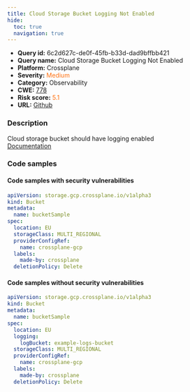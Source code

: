 ```yaml
---
title: Cloud Storage Bucket Logging Not Enabled
hide:
  toc: true
  navigation: true
---
```


<style>
  .highlight .hll {
    background-color: #ff171742;
  }
  .md-content {
    max-width: 1100px;
    margin: 0 auto;
  }
</style>

-   **Query id:** 6c2d627c-de0f-45fb-b33d-dad9bffbb421
-   **Query name:** Cloud Storage Bucket Logging Not Enabled
-   **Platform:** Crossplane
-   **Severity:** <span style="color:#ff7213">Medium</span>
-   **Category:** Observability
-   **CWE:** <a href="https://cwe.mitre.org/data/definitions/778.html" onclick="newWindowOpenerSafe(event, 'https://cwe.mitre.org/data/definitions/778.html')">778</a>
-   **Risk score:** <span style="color:#ff7213">5.1</span>
-   **URL:** [Github](https://github.com/Checkmarx/kics/tree/master/assets/queries/crossplane/gcp/cloud_storage_bucket_logging_not_enabled)

### Description
Cloud storage bucket should have logging enabled<br>
[Documentation](https://doc.crds.dev/github.com/crossplane/provider-gcp/storage.gcp.crossplane.io/Bucket/v1alpha3@v0.21.0#spec-logging)

### Code samples
#### Code samples with security vulnerabilities
```yaml title="Positive test num. 1 - yaml file" hl_lines="5"
apiVersion: storage.gcp.crossplane.io/v1alpha3
kind: Bucket
metadata:
  name: bucketSample
spec:
  location: EU
  storageClass: MULTI_REGIONAL
  providerConfigRef:
    name: crossplane-gcp
  labels:
    made-by: crossplane
  deletionPolicy: Delete

```


#### Code samples without security vulnerabilities
```yaml title="Negative test num. 1 - yaml file"
apiVersion: storage.gcp.crossplane.io/v1alpha3
kind: Bucket
metadata:
  name: bucketSample
spec:
  location: EU
  logging:
    logBucket: example-logs-bucket
  storageClass: MULTI_REGIONAL
  providerConfigRef:
    name: crossplane-gcp
  labels:
    made-by: crossplane
  deletionPolicy: Delete

```

